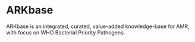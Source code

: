 # ARKbase
ARKbase is an integrated, curated, value-added knowledge-base for AMR, with focus on WHO Bacterial Priority Pathogens. 
